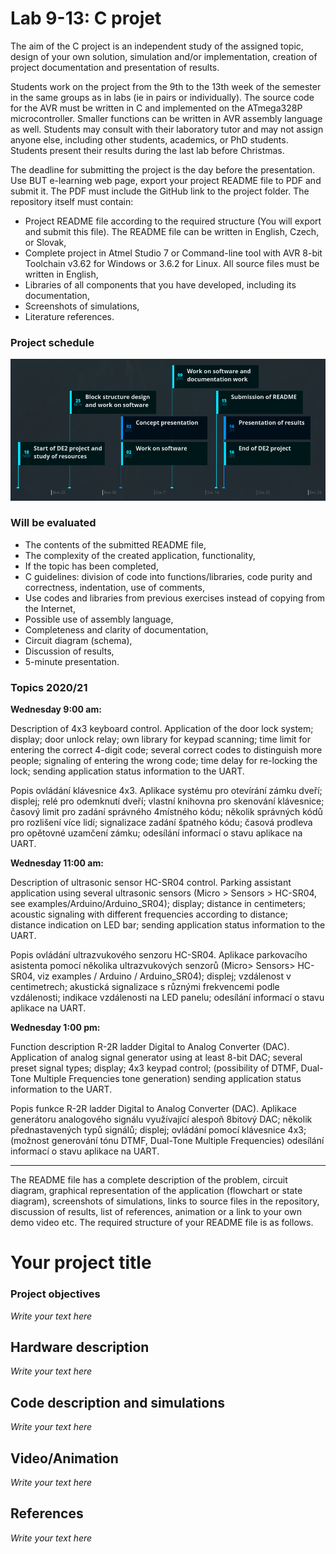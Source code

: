 # Lab 9-13: C projet

The aim of the C project is an independent study of the assigned topic, design of your own solution, simulation and/or implementation, creation of project documentation and presentation of results.

Students work on the project from the 9th to the 13th week of the semester in the same groups as in labs (ie in pairs or individually). The source code for the AVR must be written in C and implemented on the ATmega328P microcontroller. Smaller functions can be written in AVR assembly language as well. Students may consult with their laboratory tutor and may not assign anyone else, including other students, academics, or PhD students. Students present their results during the last lab before Christmas.

The deadline for submitting the project is the day before the presentation. Use BUT e-learning web page, export your project README file to PDF and submit it. The PDF must include the GitHub link to the project folder. The repository itself must contain:
   * Project README file according to the required structure (You will export and submit this file). The README file can be written in English, Czech, or Slovak,
   * Complete project in Atmel Studio 7 or Command-line tool with AVR 8-bit Toolchain v3.62 for Windows or 3.6.2 for Linux. All source files must be written in English,
   * Libraries of all components that you have developed, including its documentation,
   * Screenshots of simulations,
   * Literature references.


### Project schedule

![Project schedule](Images/timeline.png)


### Will be evaluated
   * The contents of the submitted README file,
   * The complexity of the created application, functionality,
   * If the topic has been completed,
   * C guidelines: division of code into functions/libraries, code purity and correctness, indentation, use of comments,
   * Use codes and libraries from previous exercises instead of copying from the Internet,
   * Possible use of assembly language,
   * Completeness and clarity of documentation,
   * Circuit diagram (schema),
   * Discussion of results,
   * 5-minute presentation.


### Topics 2020/21

**Wednesday 9:00 am:**

Description of 4x3 keyboard control. Application of the door lock system; display; door unlock relay; own library for keypad scanning; time limit for entering the correct 4-digit code; several correct codes to distinguish more people; signaling of entering the wrong code; time delay for re-locking the lock; sending application status information to the UART.

Popis ovládání klávesnice 4x3. Aplikace systému pro otevírání zámku dveří; displej; relé pro odemknutí dveří; vlastní knihovna pro skenování klávesnice; časový limit pro zadání správného 4místného kódu; několik správných kódů pro rozlišení více lidí; signalizace zadání špatného kódu; časová prodleva pro opětovné uzamčení zámku; odesílání informací o stavu aplikace na UART.

**Wednesday 11:00 am:**

Description of ultrasonic sensor HC-SR04 control. Parking assistant application using several ultrasonic sensors (Micro > Sensors > HC-SR04, see examples/Arduino/Arduino_SR04); display; distance in centimeters; acoustic signaling with different frequencies according to distance; distance indication on LED bar; sending application status information to the UART.

Popis ovládání ultrazvukového senzoru HC-SR04. Aplikace parkovacího asistenta pomocí několika ultrazvukových senzorů (Micro> Sensors> HC-SR04, viz examples / Arduino / Arduino_SR04); displej; vzdálenost v centimetrech; akustická signalizace s různými frekvencemi podle vzdálenosti; indikace vzdálenosti na LED panelu; odesílání informací o stavu aplikace na UART.

**Wednesday 1:00 pm:**

Function description R-2R ladder Digital to Analog Converter (DAC). Application of analog signal generator using at least 8-bit DAC; several preset signal types; display; 4x3 keypad control; (possibility of DTMF, Dual-Tone Multiple Frequencies tone generation) sending application status information to the UART.

Popis funkce R-2R ladder Digital to Analog Converter (DAC). Aplikace generátoru analogového signálu využívající alespoň 8bitový DAC; několik přednastavených typů signálů; displej; ovládání pomocí klávesnice 4x3; (možnost generování tónu DTMF, Dual-Tone Multiple Frequencies) odesílání informací o stavu aplikace na UART.


---

The README file has a complete description of the problem, circuit diagram, graphical representation of the application (flowchart or state diagram), screenshots of simulations, links to source files in the repository, discussion of results, list of references, animation or a link to your own demo video etc. The required structure of your README file is as follows.

# Your project title

### Project objectives

*Write your text here*


## Hardware description

*Write your text here*


## Code description and simulations

*Write your text here*


## Video/Animation

*Write your text here*


## References

*Write your text here*
